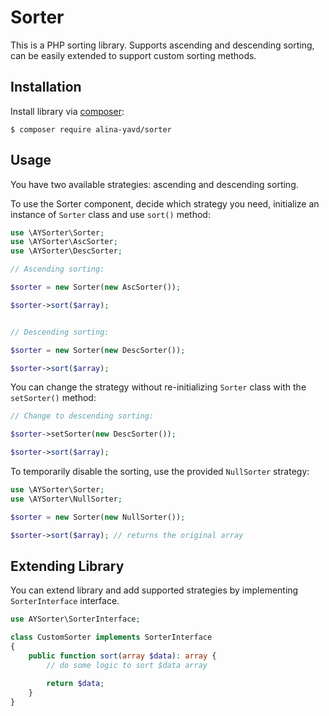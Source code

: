 Sorter
===============

This is a PHP sorting library. Supports ascending and descending sorting, can be easily extended to support custom sorting methods.

Installation
------------

Install library via [composer](http://getcomposer.org/download/):

```
$ composer require alina-yavd/sorter
```

Usage
-----

You have two available strategies: ascending and descending sorting.

To use the Sorter component, decide which strategy you need, initialize an instance of `Sorter` class and use `sort()` method:

```php
use \AYSorter\Sorter;
use \AYSorter\AscSorter;
use \AYSorter\DescSorter;

// Ascending sorting:

$sorter = new Sorter(new AscSorter());

$sorter->sort($array);


// Descending sorting:

$sorter = new Sorter(new DescSorter());

$sorter->sort($array);
```

You can change the strategy without re-initializing `Sorter` class with the `setSorter()` method:

```php
// Change to descending sorting:

$sorter->setSorter(new DescSorter());

$sorter->sort($array);
```

To temporarily disable the sorting, use the provided `NullSorter` strategy:

```php
use \AYSorter\Sorter;
use \AYSorter\NullSorter;

$sorter = new Sorter(new NullSorter());

$sorter->sort($array); // returns the original array
```

Extending Library
-----

You can extend library and add supported strategies by implementing `SorterInterface` interface.

```php
use AYSorter\SorterInterface;

class CustomSorter implements SorterInterface
{
	public function sort(array $data): array {
		// do some logic to sort $data array

		return $data;
	}
}
```
